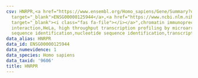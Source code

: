 ```yaml
---
csv: HNRPR,<a href="https://www.ensembl.org/Homo_sapiens/Gene/Summary?db=core;g=ENSG00000125944"
  target="_blank">ENSG00000125944</a>,<a href="https://www.ncbi.nlm.nih.gov/pubmed/17216044"
  target="_blank"><i class="fas fa-file"></i></a>",chromatin immunoprecipitation assay,direct
  interaction,HeLa, high throughput transcription profiling by microarray,nucleotide
  sequence identification,nucleotide sequence identification,transcriptional regulation,
data_alias: HNRPR
data_id: ENSG00000125944
data_numevidence: 1
data_species: Homo sapiens
data_taxid: '9606'
title: HNRPR
---
```

